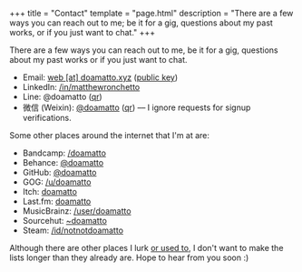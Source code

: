 +++
title = "Contact"
template = "page.html"
description = "There are a few ways you can reach out to me; be it for a gig, questions about my past works, or if you just want to chat."
+++

There are a few ways you can reach out to me, be it for a gig, questions about my past works or if you just want to chat.

- Email: [web \[at\] doamatto.xyz](mailto:web@doamatto.xyz) ([public key](/key))
- LinkedIn: [/in/matthewronchetto](https://www.linkedin.com/in/matthewronchetto)
- Line: @doamatto ([qr](/assets/line_invite.jpg))
- 微信 (Weixin): [@doamatto](weixin://dl/chat?doamatto) ([qr](/assets/wechat_invite.jpg)) –– I ignore requests for signup verifications.

Some other places around the internet that I'm at are:
- Bandcamp: [/doamatto](https://bandcamp.com/doamatto)
- Behance: [@doamatto](https://be.net/doamatto)
- GitHub: [@doamatto](https://github.com/doamatto)
- GOG: [/u/doamatto](https://www.gog.com/u/doamatto)
- Itch: [doamatto](https://doamatto.itch.io)
- Last.fm: [doamatto](https://last.fm/user/doamatto)
- MusicBrainz: [/user/doamatto](https://musicbrainz.org/user/doamatto)
- Sourcehut: [~doamatto](https://sr.ht/~doamatto/)
- Steam: [/id/notnotdoamatto](https://steamcommunity.com/id/notnotdoamatto)

Although there are other places I lurk [or used to](/archive/social), I don't want to make the lists longer than they already are. Hope to hear from you soon :)
